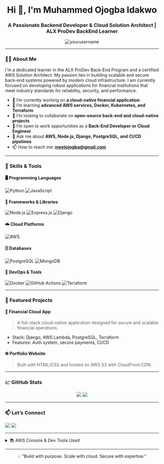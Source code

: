 <!-- GitHub Profile README Template -->

<h1 align="center">Hi 👋, I'm Muhammed Ojogba Idakwo</h1>
<h3 align="center">A Passionate Backend Developer & Cloud Solution Architect | ALX ProDev BackEnd Learner</h3>

<p align="center">
  <img src="https://komarev.com/ghpvc/?username=yourusername&label=Profile%20views&color=0e75b6&style=flat" alt="yourusername" />
</p>

---

### 👨‍💻 About Me

I'm a dedicated learner in the ALX ProDev Back-End Program and a certified AWS Solution Architect. My passion lies in building scalable and secure back-end systems powered by modern cloud infrastructure. I am currently focused on developing robust applications for financial institutions that meet industry standards for reliability, security, and performance.

- 🔭 I’m currently working on **a cloud-native financial application**  
- 🌱 I’m learning **advanced AWS services, Docker, Kubernetes, and Terraform**  
- 👯 I’m looking to collaborate on **open-source back-end and cloud-native projects**  
- 🤝 I’m open to work opportunities as a **Back-End Developer or Cloud Engineer**  
- 💬 Ask me about **AWS, Node.js, Django, PostgreSQL, and CI/CD pipelines**  
- 📫 How to reach me: **meetojogba@gmail.com**  

---

### 🚀 Skills & Tools

#### 🖥️ Programming Languages
![Python](https://img.shields.io/badge/-Python-black?style=flat-square&logo=python) 
![JavaScript](https://img.shields.io/badge/-JavaScript-black?style=flat-square&logo=javascript)

#### 🧰 Frameworks & Libraries
![Node.js](https://img.shields.io/badge/-Node.js-black?style=flat-square&logo=node.js)
![Express.js](https://img.shields.io/badge/-Express.js-black?style=flat-square&logo=express)
![Django](https://img.shields.io/badge/-Django-black?style=flat-square&logo=django)

#### ☁️ Cloud Platforms
![AWS](https://img.shields.io/badge/-AWS-black?style=flat-square&logo=amazon-aws)

#### 🗄️ Databases
![PostgreSQL](https://img.shields.io/badge/-PostgreSQL-black?style=flat-square&logo=postgresql)
![MongoDB](https://img.shields.io/badge/-MongoDB-black?style=flat-square&logo=mongodb)

#### 🧪 DevOps & Tools
![Docker](https://img.shields.io/badge/-Docker-black?style=flat-square&logo=docker)
![GitHub Actions](https://img.shields.io/badge/-GitHub%20Actions-black?style=flat-square&logo=githubactions)
![Terraform](https://img.shields.io/badge/-Terraform-black?style=flat-square&logo=terraform)

---

### 🧩 Featured Projects

#### 💼 Financial Cloud App
> A full-stack cloud-native application designed for secure and scalable financial operations.
- Stack: Django, AWS Lambda, PostgreSQL, Terraform
- Features: Auth system, secure payments, CI/CD

#### 🌐 Portfolio Website
> Built with HTML/CSS and hosted on AWS S3 with CloudFront CDN.

---

### 📈 GitHub Stats
<p align="center">
  <img src="https://github-readme-stats.vercel.app/api?username=yourusername&show_icons=true&theme=radical" />
  <img src="https://github-readme-stats.vercel.app/api/top-langs/?username=yourusername&layout=compact&theme=radical" />
</p>

---

### 📫 Let’s Connect
<p align="left">
  <a href="https://linkedin.com/in/muhammed-ojogba-idakwo-3bb50168" target="_blank"><img src="https://img.shields.io/badge/-LinkedIn-blue?style=flat-square&logo=Linkedin" /></a>
  <a href="mailto:meetojogba@gmail.com"><img src="https://img.shields.io/badge/-Email-black?style=flat-square&logo=gmail" /></a>
</p>

---

<details>
<summary>📚 AWS Console & Dev Tools Used</summary>

- AWS EC2, Lambda, RDS, IAM, S3, CloudFormation, CloudFront
- GitHub Actions for CI/CD
- Terraform for infrastructure automation

</details>

---

<p align="center">💡 "Build with purpose. Scale with cloud. Secure with expertise."</p>
